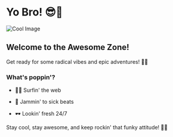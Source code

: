 # Yo Bro! 😎🤙

![Cool Image](/img/funtest.png)

## Welcome to the Awesome Zone!

Get ready for some radical vibes and epic adventures! 🚀🌈

### What's poppin'?

* 🏄‍♂️ Surfin' the web

* 🎸 Jammin' to sick beats

* 🕶️ Lookin' fresh 24/7

Stay cool, stay awesome, and keep rockin' that funky attitude! 🎉🔥
